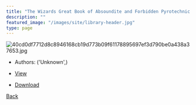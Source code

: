 ```yaml
---
title: "The Wizards Great Book of Absoundite and Forbidden Pyrotechnic Knowledge"
description: ""
featured_image: "/images/site/library-header.jpg"
type: page
---
```


![40cd0df7712d8c8946168cb19d773b09f61178895697ef3d790be0a438a37653.jpg](https://drive.google.com/uc?export=view&id=1owYnBMsxvuKpLJN2wajBR0Rq6c3e4I-X)
* Authors: ('Unknown',)
* [View](https://drive.google.com/uc?export=view&id=1OC6qSU5TNhYRptszWTexqTpBlIG4VPf3)

* [Download](https://drive.google.com/uc?export=download&id=1OC6qSU5TNhYRptszWTexqTpBlIG4VPf3)

[Back](http://localhost:1313/library/ebooks/
)